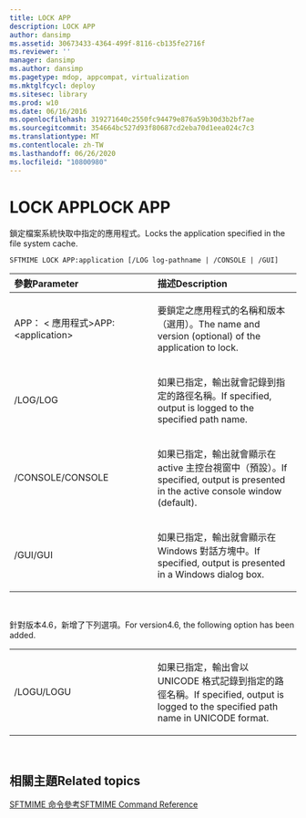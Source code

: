 ```yaml
---
title: LOCK APP
description: LOCK APP
author: dansimp
ms.assetid: 30673433-4364-499f-8116-cb135fe2716f
ms.reviewer: ''
manager: dansimp
ms.author: dansimp
ms.pagetype: mdop, appcompat, virtualization
ms.mktglfcycl: deploy
ms.sitesec: library
ms.prod: w10
ms.date: 06/16/2016
ms.openlocfilehash: 319271640c2550fc94479e876a59b30d3b2bf7ae
ms.sourcegitcommit: 354664bc527d93f80687cd2eba70d1eea024c7c3
ms.translationtype: MT
ms.contentlocale: zh-TW
ms.lasthandoff: 06/26/2020
ms.locfileid: "10800980"
---
```

# <span data-ttu-id="bbba3-103">LOCK APP</span><span class="sxs-lookup"><span data-stu-id="bbba3-103">LOCK APP</span></span>


<span data-ttu-id="bbba3-104">鎖定檔案系統快取中指定的應用程式。</span><span class="sxs-lookup"><span data-stu-id="bbba3-104">Locks the application specified in the file system cache.</span></span>

`SFTMIME LOCK APP:application [/LOG log-pathname | /CONSOLE | /GUI]`

<table>
<colgroup>
<col width="50%" />
<col width="50%" />
</colgroup>
<thead>
<tr class="header">
<th align="left"><span data-ttu-id="bbba3-105">參數</span><span class="sxs-lookup"><span data-stu-id="bbba3-105">Parameter</span></span></th>
<th align="left"><span data-ttu-id="bbba3-106">描述</span><span class="sxs-lookup"><span data-stu-id="bbba3-106">Description</span></span></th>
</tr>
</thead>
<tbody>
<tr class="odd">
<td align="left"><p><span data-ttu-id="bbba3-107">APP： &lt; 應用程式&gt;</span><span class="sxs-lookup"><span data-stu-id="bbba3-107">APP:&lt;application&gt;</span></span></p></td>
<td align="left"><p><span data-ttu-id="bbba3-108">要鎖定之應用程式的名稱和版本（選用）。</span><span class="sxs-lookup"><span data-stu-id="bbba3-108">The name and version (optional) of the application to lock.</span></span></p></td>
</tr>
<tr class="even">
<td align="left"><p><span data-ttu-id="bbba3-109">/LOG</span><span class="sxs-lookup"><span data-stu-id="bbba3-109">/LOG</span></span></p></td>
<td align="left"><p><span data-ttu-id="bbba3-110">如果已指定，輸出就會記錄到指定的路徑名稱。</span><span class="sxs-lookup"><span data-stu-id="bbba3-110">If specified, output is logged to the specified path name.</span></span></p></td>
</tr>
<tr class="odd">
<td align="left"><p><span data-ttu-id="bbba3-111">/CONSOLE</span><span class="sxs-lookup"><span data-stu-id="bbba3-111">/CONSOLE</span></span></p></td>
<td align="left"><p><span data-ttu-id="bbba3-112">如果已指定，輸出就會顯示在 active 主控台視窗中（預設）。</span><span class="sxs-lookup"><span data-stu-id="bbba3-112">If specified, output is presented in the active console window (default).</span></span></p></td>
</tr>
<tr class="even">
<td align="left"><p><span data-ttu-id="bbba3-113">/GUI</span><span class="sxs-lookup"><span data-stu-id="bbba3-113">/GUI</span></span></p></td>
<td align="left"><p><span data-ttu-id="bbba3-114">如果已指定，輸出就會顯示在 Windows 對話方塊中。</span><span class="sxs-lookup"><span data-stu-id="bbba3-114">If specified, output is presented in a Windows dialog box.</span></span></p></td>
</tr>
</tbody>
</table>

 

<span data-ttu-id="bbba3-115">針對版本4.6，新增了下列選項。</span><span class="sxs-lookup"><span data-stu-id="bbba3-115">For version4.6, the following option has been added.</span></span>

<table>
<colgroup>
<col width="50%" />
<col width="50%" />
</colgroup>
<tbody>
<tr class="odd">
<td align="left"><p><span data-ttu-id="bbba3-116">/LOGU</span><span class="sxs-lookup"><span data-stu-id="bbba3-116">/LOGU</span></span></p></td>
<td align="left"><p><span data-ttu-id="bbba3-117">如果已指定，輸出會以 UNICODE 格式記錄到指定的路徑名稱。</span><span class="sxs-lookup"><span data-stu-id="bbba3-117">If specified, output is logged to the specified path name in UNICODE format.</span></span></p></td>
</tr>
</tbody>
</table>

 

## <span data-ttu-id="bbba3-118">相關主題</span><span class="sxs-lookup"><span data-stu-id="bbba3-118">Related topics</span></span>


[<span data-ttu-id="bbba3-119">SFTMIME 命令參考</span><span class="sxs-lookup"><span data-stu-id="bbba3-119">SFTMIME Command Reference</span></span>](sftmime--command-reference.md)

 

 





